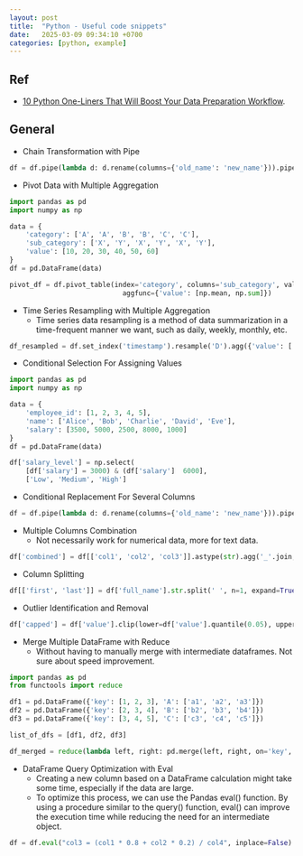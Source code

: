 ```yaml
---
layout: post
title:  "Python - Useful code snippets"
date:   2025-03-09 09:34:10 +0700
categories: [python, example]
---
```

## Ref
- [10 Python One-Liners That Will Boost Your Data Preparation Workflow](https://machinelearningmastery.com/10-python-one-liners-that-will-boost-your-data-preparation-workflow/).


## General
- Chain Transformation with Pipe

~~~python
df = df.pipe(lambda d: d.rename(columns={'old_name': 'new_name'})).pipe(lambda d: d.query('new_name > 10'))
~~~

- Pivot Data with Multiple Aggregation

~~~python
import pandas as pd
import numpy as np

data = {
    'category': ['A', 'A', 'B', 'B', 'C', 'C'],
    'sub_category': ['X', 'Y', 'X', 'Y', 'X', 'Y'],
    'value': [10, 20, 30, 40, 50, 60]
}
df = pd.DataFrame(data)

pivot_df = df.pivot_table(index='category', columns='sub_category', values='value',
                            aggfunc={'value': [np.mean, np.sum]})
~~~

- Time Series Resampling with Multiple Aggregation
    - Time series data resampling is a method of data summarization in a time-frequent manner we want, such as daily, weekly, monthly, etc. 

~~~python
df_resampled = df.set_index('timestamp').resample('D').agg({'value': ['mean', 'max'], 'count': 'sum'}).reset_index()
~~~

- Conditional Selection For Assigning Values

~~~python
import pandas as pd
import numpy as np

data = {
    'employee_id': [1, 2, 3, 4, 5],
    'name': ['Alice', 'Bob', 'Charlie', 'David', 'Eve'],
    'salary': [3500, 5000, 2500, 8000, 1000]
}
df = pd.DataFrame(data)

df['salary_level'] = np.select(
    [df['salary'] = 3000) & (df['salary']  6000],
    ['Low', 'Medium', 'High']
~~~

- Conditional Replacement For Several Columns

~~~python
df = df.pipe(lambda d: d.rename(columns={'old_name': 'new_name'})).pipe(lambda d: d.query('new_name > 10'))
~~~

- Multiple Columns Combination
    - Not necessarily work for numerical data, more for text data. 

~~~python
df['combined'] = df[['col1', 'col2', 'col3']].astype(str).agg('_'.join, axis=1)
~~~

- Column Splitting

~~~python
df[['first', 'last']] = df['full_name'].str.split(' ', n=1, expand=True)
~~~

- Outlier Identification and Removal

~~~python
df['capped'] = df['value'].clip(lower=df['value'].quantile(0.05), upper=df['value'].quantile(0.95))
~~~

- Merge Multiple DataFrame with Reduce
    - Without having to manually merge with intermediate dataframes. Not sure about speed improvement. 

~~~python
import pandas as pd
from functools import reduce

df1 = pd.DataFrame({'key': [1, 2, 3], 'A': ['a1', 'a2', 'a3']})
df2 = pd.DataFrame({'key': [2, 3, 4], 'B': ['b2', 'b3', 'b4']})
df3 = pd.DataFrame({'key': [3, 4, 5], 'C': ['c3', 'c4', 'c5']})

list_of_dfs = [df1, df2, df3]

df_merged = reduce(lambda left, right: pd.merge(left, right, on='key', how='outer'), list_of_dfs)
~~~

-  DataFrame Query Optimization with Eval
    - Creating a new column based on a DataFrame calculation might take some time, especially if the data are large.
    - To optimize this process, we can use the Pandas eval() function. By using a procedure similar to the query() function, eval() can improve the execution time while reducing the need for an intermediate object.  

~~~python
df = df.eval("col3 = (col1 * 0.8 + col2 * 0.2) / col4", inplace=False)
~~~
